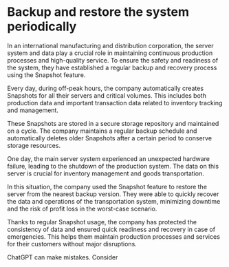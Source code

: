 # Backup and restore the system periodically

In an international manufacturing and distribution corporation, the server system and data play a crucial role in maintaining continuous production processes and high-quality service. To ensure the safety and readiness of the system, they have established a regular backup and recovery process using the Snapshot feature.

Every day, during off-peak hours, the company automatically creates Snapshots for all their servers and critical volumes. This includes both production data and important transaction data related to inventory tracking and management.

These Snapshots are stored in a secure storage repository and maintained on a cycle. The company maintains a regular backup schedule and automatically deletes older Snapshots after a certain period to conserve storage resources.

One day, the main server system experienced an unexpected hardware failure, leading to the shutdown of the production system. The data on this server is crucial for inventory management and goods transportation.

In this situation, the company used the Snapshot feature to restore the server from the nearest backup version. They were able to quickly recover the data and operations of the transportation system, minimizing downtime and the risk of profit loss in the worst-case scenario.

Thanks to regular Snapshot usage, the company has protected the consistency of data and ensured quick readiness and recovery in case of emergencies. This helps them maintain production processes and services for their customers without major disruptions.

ChatGPT can make mistakes. Consider&#x20;
